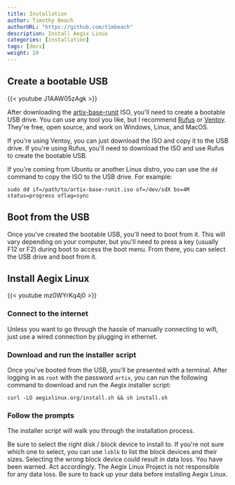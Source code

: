 ```yaml
---
title: Installation
author: Timothy Beach
authorURL: "https://github.com/timbeach"
description: Install Aegix Linux
categories: [installation]
tags: [docs]
weight: 20
---
```


## Create a bootable USB

{{< youtube J1AAW05zAgk >}}

After downloading the [artix-base-runit](https://download.artixlinux.org/iso/artix-base-runit-20230814-x86_64.iso) ISO, you'll need to create a bootable USB drive. You can use any tool you like, but I recommend [Rufus](https://rufus.ie/en/) or [Ventoy](https://www.ventoy.net/en/index.html). They're free, open source, and work on Windows, Linux, and MacOS.

If you're using Ventoy, you can just download the ISO and copy it to the USB drive. If you're using Rufus, you'll need to download the ISO and use Rufus to create the bootable USB.

If you're coming from Ubuntu or another Linux distro, you can use the `dd` command to copy the ISO to the USB drive. For example:

``` shell
sudo dd if=/path/to/artix-base-runit.iso of=/dev/sdX bs=4M status=progress oflag=sync
```

## Boot from the USB

Once you've created the bootable USB, you'll need to boot from it. This will vary depending on your computer, but you'll need to press a key (usually F12 or F2) during boot to access the boot menu. From there, you can select the USB drive and boot from it.

## Install Aegix Linux

{{< youtube mz0WYrKq4j0 >}}

### Connect to the internet

Unless you want to go through the hassle of manually connecting to wifi, just use a wired connection by plugging in ethernet.

### Download and run the installer script

Once you've booted from the USB, you'll be presented with a terminal. After logging in as `root` with the password `artix`, you can run the following command to download and run the Aegix installer script:

``` shell
curl -LO aegixlinux.org/install.sh && sh install.sh
```

### Follow the prompts

The installer script will walk you through the installation process.

Be sure to select the right disk / block device to install to. If you're not sure which one to select, you can use `lsblk` to list the block devices and their sizes. Selecting the wrong block device could result in data loss. You have been warned. Act accordingly. The Aegix Linux Project is not responsible for any data loss. Be sure to back up your data before installing Aegix Linux.

